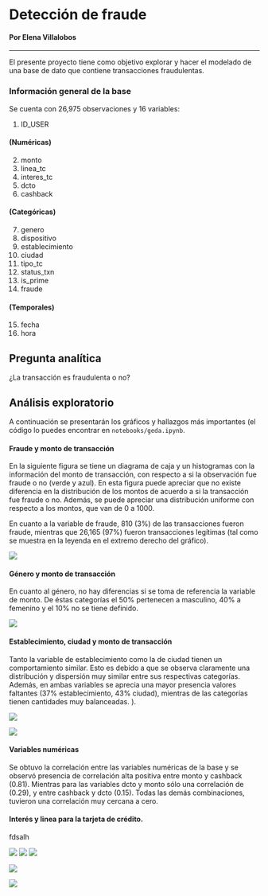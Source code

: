 # Detección de fraude 

#### Por Elena Villalobos 
_____


El presente proyecto tiene como objetivo explorar y hacer el modelado de una base de dato que contiene transacciones fraudulentas. 

### Información general de la base

Se cuenta con 26,975 observaciones y 16 variables:

1. ID_USER

#### (Numéricas)

2. monto 
3. linea_tc 
4. interes_tc 
5. dcto
6. cashback

#### (Categóricas)

7. genero
8. dispositivo
9. establecimiento
10. ciudad
11. tipo_tc
12. status_txn
13. is_prime
14. fraude

#### (Temporales)

15. fecha
16. hora 

## Pregunta analítica

¿La transacción es fraudulenta o no?

## Análisis exploratorio 

A continuación se presentarán los gráficos y hallazgos más importantes (el código lo puedes encontrar en `notebooks/geda.ipynb`.

#### Fraude y monto de transacción

En la siguiente figura se tiene un diagrama de caja y un histogramas con la información del monto de transacción, con respecto a si la observación fue fraude o no (verde y azul). En esta figura puede apreciar que no existe diferencia en la distribución de los montos de acuerdo a si la transacción fue fraude o no. Además, se puede apreciar una distribución uniforme con respecto a los montos, que van de 0 a 1000.

En cuanto a la variable de fraude, 810 (3\%)  de las transacciones fueron fraude, mientras que 26,165 (97\%) fueron transacciones legítimas (tal como se muestra en la leyenda en el extremo derecho del gráfico). 

![](notebooks/images/im1.png)

#### Género y monto de transacción

En cuanto al género, no hay diferencias si se toma de referencia la variable de monto. De éstas categorías el 50\% pertenecen a masculino, 40\% a femenino y el 10\% no se tiene definido. 

![](notebooks/images/im2.png)

#### Establecimiento, ciudad y monto de transacción

Tanto la variable de establecimiento como la de ciudad tienen un comportamiento similar. Esto es debido a que se observa claramente una distribución y dispersión muy similar entre sus respectivas categorías. Además, en ambas variables se aprecia una mayor presencia valores faltantes (37\% establecimiento, 43\% ciudad), mientras de las categorías tienen cantidades muy balanceadas. 
). 

![](notebooks/images/im3.png)

![](notebooks/images/im4.png)

####  Variables numéricas

Se obtuvo la correlación entre las variables numéricas de la base y se observó presencia de correlación alta positiva entre monto y cashback (0.81). Mientras para las variables dcto y monto sólo una correlación de (0.29), y entre cashback y dcto (0.15). Todas las demás combinaciones, tuvieron una correlación muy cercana a cero. 

####  Interés y linea para la tarjeta de crédito. 

fdsalh

![](notebooks/images/im5.png)
![](notebooks/images/im6.png)
![](notebooks/images/im7.png)
   
![](notebooks/images/im8.png)
    
![](notebooks/images/im9.png)
 
